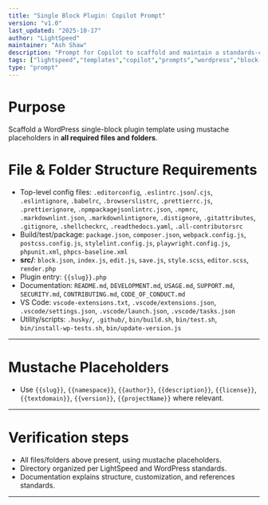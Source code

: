 ```yaml
---
title: "Single Block Plugin: Copilot Prompt"
version: "v1.0"
last_updated: "2025-10-17"
author: "LightSpeed"
maintainer: "Ash Shaw"
description: "Prompt for Copilot to scaffold and maintain a standards-compliant WordPress single-block plugin template."
tags: ["lightspeed","templates","copilot","prompts","wordpress","block-plugin"]
type: "prompt"
---
```


# Purpose
Scaffold a WordPress single-block plugin template using mustache placeholders in **all required files and folders**.

# File & Folder Structure Requirements

- Top-level config files: `.editorconfig`, `.eslintrc.json`/`.cjs`, `.eslintignore`, `.babelrc`, `.browserslistrc`, `.prettierrc.js`, `.prettierignore`, `.npmpackagejsonlintrc.json`, `.npmrc`, `.markdownlint.json`, `.markdownlintignore`, `.distignore`, `.gitattributes`, `.gitignore`, `.shellcheckrc`, `.readthedocs.yaml`, `.all-contributorsrc`
- Build/test/package: `package.json`, `composer.json`, `webpack.config.js`, `postcss.config.js`, `stylelint.config.js`, `playwright.config.js`, `phpunit.xml`, `phpcs-baseline.xml`
- **src/**: `block.json`, `index.js`, `edit.js`, `save.js`, `style.scss`, `editor.scss`, `render.php`
- Plugin entry: `{{slug}}.php`
- Documentation: `README.md`, `DEVELOPMENT.md`, `USAGE.md`, `SUPPORT.md`, `SECURITY.md`, `CONTRIBUTING.md`, `CODE_OF_CONDUCT.md`
- VS Code: `vscode-extensions.txt`, `.vscode/extensions.json`, `.vscode/settings.json`, `.vscode/launch.json`, `.vscode/tasks.json`
- Utility/scripts: `.husky/`, `.github/`, `bin/build.sh`, `bin/test.sh`, `bin/install-wp-tests.sh`, `bin/update-version.js`

---

# Mustache Placeholders
- Use `{{slug}}`, `{{namespace}}`, `{{author}}`, `{{description}}`, `{{license}}`, `{{textdomain}}`, `{{version}}`, `{{projectName}}` where relevant.

---

# Verification steps
- All files/folders above present, using mustache placeholders.
- Directory organized per LightSpeed and WordPress standards.
- Documentation explains structure, customization, and references standards.

---

